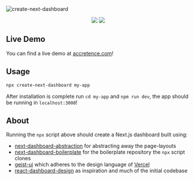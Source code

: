 ![create-next-dashboard](https://i.imgur.com/hNovO0U.png)

<p align="center">
<img src="https://img.shields.io/npm/v/create-next-dashboard?style=for-the-badge&labelColor=000000">
<img src="https://img.shields.io/npm/dw/create-next-dashboard?color=000&style=for-the-badge">
</p>

## Live Demo

You can find a live demo at [accretence.com](https://accretence.com)!

## Usage

```bash
npx create-next-dashboard my-app
```

After installation is complete run `cd my-app` and `npm run dev`, the app should be running in `localhost:3000`!

## About

Running the `npx` script above should create a Next.js dashboard built using:

-   [next-dashboard-abstraction](https://github.com/accretence/next-dashboard-abstraction) for abstracting away the page-layouts
-   [next-dashboard-boilerplate](https://github.com/accretence/next-dashboard-abstraction) for the boilerplate repository the `npx` script clones
-   [geist-ui](https://github.com/geist-org/geist-ui) which adheres to the design language of [Vercel](https://vercel.com/)
-   [react-dashboard-design](https://github.com/ofekashery/react-dashboard-design) as inspiration and much of the initial codebase
